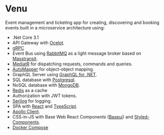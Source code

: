 # Venu
Event management and ticketing app for creating, discovering and booking events built in a microservice architecture using:
* .Net Core 3.1
* API Gateway with [Ocelot](https://github.com/ThreeMammals/Ocelot).
* [gRPC](https://grpc.io) 
* Event Bus using [RabbitMQ](https://www.rabbitmq.com/) as a light message broker based on [Masstransit](http://masstransit-project.com/). 
* [MediatR](https://github.com/jbogard/MediatR) for dispatching requests, commands and queries.
* [AutoMapper](https://github.com/AutoMapper/AutoMapper) for object-object mapping.
* GraphQL Server using [GraphQL for .NET](https://github.com/graphql-dotnet/graphql-dotnet).
* SQL database with [Postgresql](https://www.postgresql.org/).
* NoSQL database with [MongoDB](https://www.mongodb.com/).
* [Redis](https://redis.io/) as a cache
* Authorization with JWT tokens.
* [Serilog](https://github.com/serilog/serilog) for logging.
* SPA with [React](https://github.com/facebook/react) and [TypeScript](https://github.com/microsoft/TypeScript).
* [Apollo Client](https://github.com/apollographql/apollo-client).
* CSS-in-JS with Base Web React Components ([Baseui](https://github.com/uber/baseweb)) and [Styled-Components](https://github.com/styled-components/styled-components).
* [Docker Compose](https://docs.docker.com/compose/)

